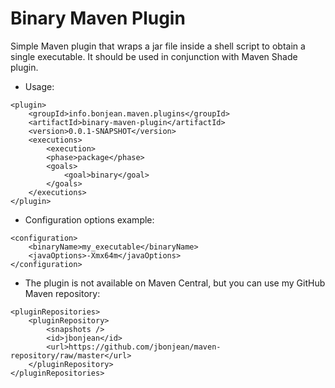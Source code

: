 # Binary Maven Plugin

Simple Maven plugin that wraps a jar file inside a shell script to obtain a
single executable.
It should be used in conjunction with Maven Shade plugin.

* Usage:
```
<plugin>
	<groupId>info.bonjean.maven.plugins</groupId>
	<artifactId>binary-maven-plugin</artifactId>
	<version>0.0.1-SNAPSHOT</version>
	<executions>
		<execution>
		<phase>package</phase>
		<goals>
			<goal>binary</goal>
		</goals>
	</executions>
</plugin>
```

* Configuration options example:
```
<configuration>
	<binaryName>my_executable</binaryName>
	<javaOptions>-Xmx64m</javaOptions>
</configuration>
```

* The plugin is not available on Maven Central, but you can use my GitHub Maven
repository:
```
<pluginRepositories>
	<pluginRepository>
		<snapshots />
		<id>jbonjean</id>
		<url>https://github.com/jbonjean/maven-repository/raw/master</url>
	</pluginRepository>
</pluginRepositories>
```
